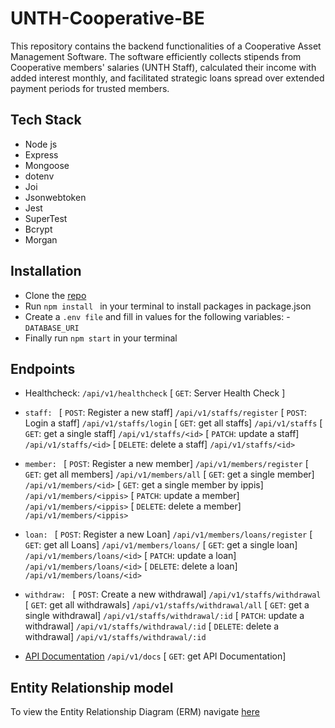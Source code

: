 # UNTH-Cooperative-BE
This repository contains the backend functionalities of a Cooperative Asset Management Software. The software efficiently collects stipends from Cooperative members' salaries (UNTH Staff), calculated their income with added interest monthly, and facilitated strategic loans spread over extended payment periods for trusted members.

 ## Tech Stack
- Node js
- Express
- Mongoose
- dotenv
- Joi
- Jsonwebtoken
- Jest
- SuperTest
- Bcrypt
- Morgan

## Installation
- Clone the [repo](https://github.com/Pioneer-LTD/UNTH-Cooperative-BE.git) 
- Run `npm install ` in your terminal to install packages in package.json
- Create a `.env file` and fill in values for the following variables: - `DATABASE_URI`
- Finally run `npm start` in your terminal
## Endpoints 
- Healthcheck: `/api/v1/healthcheck` 
    [ `GET`: Server Health Check ]

 - `staff: `
    [ `POST`: Register a new staff]  `/api/v1/staffs/register`
    [ `POST`: Login a staff]  `/api/v1/staffs/login`
    [ `GET`: get all staffs] `/api/v1/staffs`
    [ `GET`: get a single staff] `/api/v1/staffs/<id>`
    [ `PATCH`: update a staff] `/api/v1/staffs/<id>`
    [ `DELETE`: delete a staff] `/api/v1/staffs/<id>`

- `member: `
    [ `POST`: Register a new member]  `/api/v1/members/register`
    [ `GET`: get all members] `/api/v1/members/all`
    [ `GET`: get a single member] `/api/v1/members/<id>`
    [ `GET`: get a single member by ippis] `/api/v1/members/<ippis>`
    [ `PATCH`: update a member] `/api/v1/members/<ippis>`
    [ `DELETE`: delete a member] `/api/v1/members/<ippis>` 

- `loan: `
    [ `POST`: Register a new Loan]  `/api/v1/members/loans/register`
    [ `GET`: get all Loans] `/api/v1/members/loans/`
    [ `GET`: get a single loan] `/api/v1/members/loans/<id>`
    [ `PATCH`: update a loan] `/api/v1/members/loans/<id>`
    [ `DELETE`: delete a loan] `/api/v1/members/loans/<id>` 

- `withdraw: `
    [ `POST`: Create a new withdrawal]  `/api/v1/staffs/withdrawal`
    [ `GET`: get all withdrawals] `/api/v1/staffs/withdrawal/all`
    [ `GET`: get a single withdrawal] `/api/v1/staffs/withdrawal/:id`
    [ `PATCH`: update a withdrawal] `/api/v1/staffs/withdrawal/:id`
    [ `DELETE`: delete a withdrawal] `/api/v1/staffs/withdrawal/:id`


- [API Documentation](https://documenter.getpostman.com/view/19026826/2s9Y5VSiRW) `/api/v1/docs` [ `GET`: get API Documentation] 
## Entity Relationship model
To view the Entity Relationship Diagram (ERM) navigate [here](https://dbdiagram.io/d/64d0228a02bd1c4a5e53a94a)

